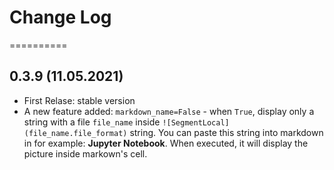 # Change Log
==========

0.3.9 (11.05.2021)
------------------
- First Relase: stable version
- A new feature added: `markdown_name=False` - when `True`, display only a string with a file `file_name` inside `![SegmentLocal](file_name.file_format)` string. You can paste this string into markdown in for example: **Jupyter Notebook**. When executed, it will display the picture inside markown's cell.